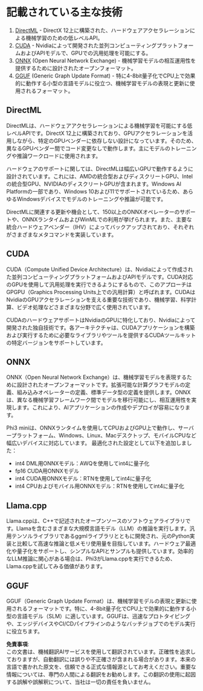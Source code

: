 # 記載されている主な技術

1. [DirectML](https://learn.microsoft.com/windows/ai/directml/dml?WT.mc_id=aiml-138114-kinfeylo) - DirectX 12上に構築された、ハードウェアアクセラレーションによる機械学習のための低レベルAPI。
2. [CUDA](https://blogs.nvidia.com/blog/what-is-cuda-2/) - Nvidiaによって開発された並列コンピューティングプラットフォームおよびAPIモデルで、GPUでの汎用処理を可能にする。
3. [ONNX](https://onnx.ai/) (Open Neural Network Exchange) - 機械学習モデルの相互運用性を提供するために設計されたオープンフォーマット。
4. [GGUF](https://github.com/ggerganov/ggml/blob/master/docs/gguf.md) (Generic Graph Update Format) - 特に4-8bit量子化でCPU上で効果的に動作する小型の言語モデルに役立つ、機械学習モデルの表現と更新に使用されるフォーマット。

## DirectML

DirectMLは、ハードウェアアクセラレーションによる機械学習を可能にする低レベルAPIです。DirectX 12上に構築されており、GPUアクセラレーションを活用しながら、特定のGPUベンダーに依存しない設計になっています。そのため、異なるGPUベンダー間でコード変更なしで動作します。主にモデルのトレーニングや推論ワークロードに使用されます。

ハードウェアのサポートに関しては、DirectMLは幅広いGPUで動作するように設計されています。これには、AMDの統合型およびディスクリートGPU、Intelの統合型GPU、NVIDIAのディスクリートGPUが含まれます。Windows AI Platformの一部であり、Windows 10および11でサポートされているため、あらゆるWindowsデバイスでモデルのトレーニングや推論が可能です。

DirectMLに関連する更新や機会として、150以上のONNXオペレーターのサポートや、ONNXランタイムおよびWinMLでの利用が挙げられます。また、主要な統合ハードウェアベンダー（IHV）によってバックアップされており、それぞれがさまざまなメタコマンドを実装しています。

## CUDA

CUDA（Compute Unified Device Architecture）は、Nvidiaによって作成された並列コンピューティングプラットフォームおよびAPIモデルです。CUDA対応のGPUを使用して汎用処理を実行できるようにするもので、このアプローチはGPGPU（Graphics Processing Units上での汎用計算）と呼ばれます。CUDAはNvidiaのGPUアクセラレーションを支える重要な技術であり、機械学習、科学計算、ビデオ処理などさまざまな分野で広く使用されています。

CUDAのハードウェアサポートはNvidiaのGPUに特化しており、Nvidiaによって開発された独自技術です。各アーキテクチャは、CUDAアプリケーションを構築および実行するために必要なライブラリやツールを提供するCUDAツールキットの特定バージョンをサポートしています。

## ONNX

ONNX（Open Neural Network Exchange）は、機械学習モデルを表現するために設計されたオープンフォーマットです。拡張可能な計算グラフモデルの定義、組み込みオペレーターの定義、標準データ型の定義を提供します。ONNXは、異なる機械学習フレームワーク間でモデルを移行可能にし、相互運用性を実現します。これにより、AIアプリケーションの作成やデプロイが容易になります。

Phi3 miniは、ONNXランタイムを使用してCPUおよびGPU上で動作し、サーバープラットフォーム、Windows、Linux、Macデスクトップ、モバイルCPUなど幅広いデバイスに対応しています。
最適化された設定として以下を追加しました：

- int4 DML用ONNXモデル：AWQを使用してint4に量子化
- fp16 CUDA用ONNXモデル
- int4 CUDA用ONNXモデル：RTNを使用してint4に量子化
- int4 CPUおよびモバイル用ONNXモデル：RTNを使用してint4に量子化

## Llama.cpp

Llama.cppは、C++で記述されたオープンソースのソフトウェアライブラリです。Llamaを含むさまざまな大規模言語モデル（LLM）の推論を実行します。汎用テンソルライブラリであるggmlライブラリとともに開発され、元のPython実装と比較して高速な推論と低メモリ使用量を目指しています。ハードウェア最適化や量子化をサポートし、シンプルなAPIとサンプルも提供しています。効率的なLLM推論に関心がある場合は、Phi3がLlama.cppを実行できるため、Llama.cppを試してみる価値があります。

## GGUF

GGUF（Generic Graph Update Format）は、機械学習モデルの表現と更新に使用されるフォーマットです。特に、4-8bit量子化でCPU上で効果的に動作する小型の言語モデル（SLM）に適しています。GGUFは、迅速なプロトタイピングや、エッジデバイスやCI/CDパイプラインのようなバッチジョブでのモデル実行に役立ちます。

**免責事項**:  
この文書は、機械翻訳AIサービスを使用して翻訳されています。正確性を追求しておりますが、自動翻訳には誤りや不正確さが含まれる場合があります。本来の言語で書かれた原文を、信頼できる正式な情報源としてお考えください。重要な情報については、専門の人間による翻訳をお勧めします。この翻訳の使用に起因する誤解や誤解釈について、当社は一切の責任を負いません。